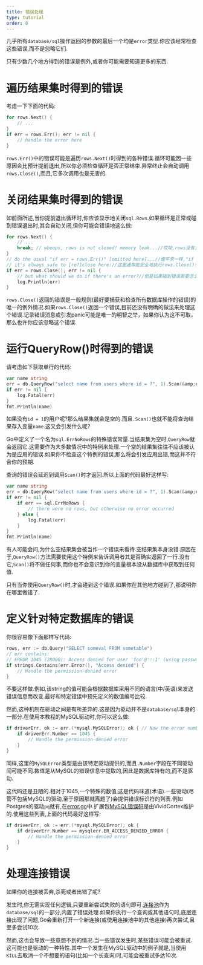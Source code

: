 ```yaml
---
title: 错误处理
type: tutorial
order: 8
---
```


几乎所有`database/sql`操作返回的参数的最后一个均是`error`类型.你应该经常检查这些错误,而不是忽略它们.

只有少数几个地方得到的错误是例外,或者你可能需要知道更多的东西.

遍历结果集时得到的错误
================================

考虑一下下面的代码:

```go
for rows.Next() {
	// ...
}
if err = rows.Err(); err != nil {
	// handle the error here
}
```

`rows.Err()`中的错误可能是遍历`rows.Next()`时得到的各种错误.循环可能因一些原因会比预计提前退出,所以你必须检查循环是否正常结束.异常终止会自动调用`rows.Close()`,而且,它多次调用也是无害的.

关闭结果集时得到的错误
==============================

如前面所述,当你提前退出循环时,你应该显示地关闭`sql.Rows`.如果循环是正常或碰到错误退出时,其会自动关闭,但你可能会错误地这么做:

```go
for rows.Next() {
	// ...
	break; // whoops, rows is not closed! memory leak...//哎呦,rows没有关闭!内存泄露...
}
// do the usual "if err = rows.Err()" [omitted here]...//像平常一样,"if err = rows.Err()"[这里省略]
// it's always safe to [re?]close here://这里通常能安全地执行rows.Close():
if err = rows.Close(); err != nil {
	// but what should we do if there's an error?//但是如果碰到错误那要怎么做?
	log.Println(err)
}
```

`rows.Close()`返回的错误是一般规则(最好要捕获和检查所有数据库操作的错误)的唯一的例外情况.如果`rows.Close()`返回一个错误,目前还没有明确的做法来处理这个错误.记录错误消息或引发panic可能是唯一的明智之举，如果你认为这不可取，那么也许你应该忽略这个错误.

运行QueryRow()时得到的错误
======================

请考虑如下获取单行的代码:

```go
var name string
err = db.QueryRow("select name from users where id = ?", 1).Scan(&amp;name)
if err != nil {
	log.Fatal(err)
}
fmt.Println(name)
```

如果没有`id = 1`的用户呢?那么结果集就会是空的.而且`.Scan()`也就不能将查询结果存入变量`name`.这又会引发什么呢?

Go中定义了一个名为`sql.ErrNoRows`的特殊错误常量.当结果集为空时,`QueryRow`就会返回它.这需要作为大多数情况中的特例来处理.一个空的结果集往往不应该被认为是应用的错误.如果你不检查这个特例的错误,那么将会引发应用出错,而这并不符合你的预期.

查询的错误会延迟到调用`Scan()`时才返回.所以上面的代码最好这样写:

```go
var name string
err = db.QueryRow("select name from users where id = ?", 1).Scan(&amp;name)
if err != nil {
	if err == sql.ErrNoRows {
		// there were no rows, but otherwise no error occurred
	} else {
		log.Fatal(err)
	}
}
fmt.Println(name)
```

有人可能会问,为什么空结果集会被当作一个错误来看待.空结果集本身没错.原因在于,`QueryRow()`方法需要使用这个特例来告诉调用者其是否确实返回了一行.没有它,`Scan()`将不做任何事,而你也不会意识到你的变量根本没从数据库中获取到任何值.

只有当你使用`QueryRow()`时,才会碰到这个错误.如果你在其他地方碰到了,那说明你在哪里做错了.

定义针对特定数据库的错误
====================================

你很容易像下面那样写代码:

```go
rows, err := db.Query("SELECT someval FROM sometable")
// err contains:
// ERROR 1045 (28000): Access denied for user 'foo'@'::1' (using password: NO)
if strings.Contains(err.Error(), "Access denied") {
	// Handle the permission-denied error
}
```

不要这样做.例如,该string的值可能会根据数据库采用不同的语言(中/英语)来发送错误信息而改变.最好和特定错误中预先定义的数值编号比较.

然而,这种机制在驱动之间是有所差异的.这是因为驱动并不是`database/sql`本身的一部分.在使用本教程的MySQL驱动时,你可以这么做:

```go
if driverErr, ok := err.(*mysql.MySQLError); ok { // Now the error number is accessible directly
	if driverErr.Number == 1045 {
		// Handle the permission-denied error
	}
}
```

同样,这里的`MySQLError`类型是由该特定驱动提供的,而且`.Number`字段在不同驱动间可能不同.数值是从MySQL的错误信息中提取的,因此是数据库特有的,而不是驱动.

这代码还是丑陋的.相对于1045,一个特殊的数值,这是代码味道(术语).一些驱动(尽管不包括MySQL的驱动,至于原因那就离题了)会提供错误标识符的列表.例如Postgres的驱动`pq`就有,在[error.go](https://github.com/lib/pq/blob/master/error.go)中.扩展包[MySQL错误码](https://github.com/VividCortex/mysqlerr)是由VividCortex维护的.使用这些列表,上面的代码最好这样写:

```go
if driverErr, ok := err.(*mysql.MySQLError); ok {
	if driverErr.Number == mysqlerr.ER_ACCESS_DENIED_ERROR {
		// Handle the permission-denied error
	}
}
```

处理连接错误
==========================

如果你的连接被丢弃,杀死或者出错了呢?

发生时,你无需实现任何逻辑,只要重新尝试失败的语句即可.[连接池](connection-pool.html)作为`database/sql`的一部分,内置了错误处理.如果你执行一个查询或其他语句时,底层连接出现了问题,Go会重新打开一个新连接(或使用连接池中的其他连接)再次尝试,且至多尝试10次.

然而,这也会导致一些意想不到的情况.当一些错误发生时,某些错误可能会被重试.这可能也是驱动的一种特性.其中一个发生在MySQL驱动中的例子就是,当使用`KILL`去取消一个不想要的语句(比如一个长查询)时,可能会被重试多达10次.